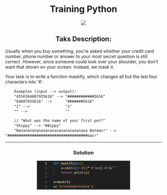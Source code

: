 <div id="header" align="center">
<h1>
Training Python
</h1>
</div>

<div id="header" align="center">
  <img src="https://media.giphy.com/media/JR2W4HkHxb72y4hpn6/giphy.gif" width="100">
</div>
<div id="header" align="center">
<h2>
Taks Description:
</h2>
</div>
Usually when you buy something, you're asked whether your credit card number, phone number or answer to your most secret question is still correct. However, since someone could look over your shoulder, you don't want that shown on your screen. Instead, we mask it.

Your task is to write a function maskify, which changes all but the last four characters into '#'.
```
    Examples (input --> output):
    "4556364607935616" --> "############5616"
    "64607935616" -->      "#######5616"
    "1" -->                "1"
    "" -->                 ""
```
```
    // "What was the name of your first pet?"
    "Skippy" --> "##ippy"
    "Nananananananananananananananana Batman!" --> "####################################man!"
```
---
<div id="header" align="center">
<h3>
Solution
</h3>
</div>
<div id="header" align="center">
  <img src=maskify_except_latst_4_digits_.png width="300">
</div>
